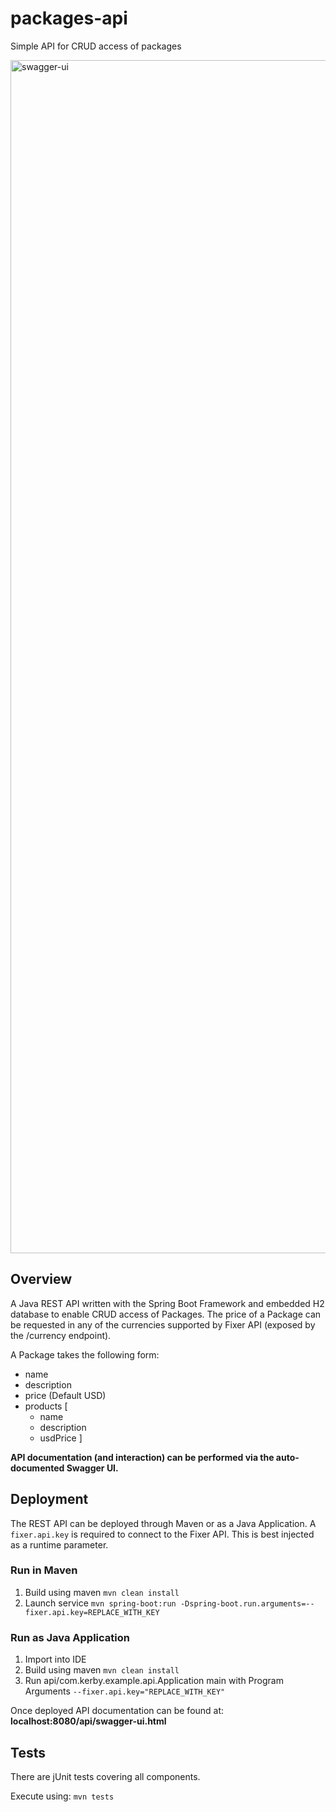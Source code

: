# packages-api
Simple API for CRUD access of packages

<img width="1909" alt="swagger-ui" src="https://user-images.githubusercontent.com/567384/47230672-c494c380-d3c2-11e8-97a7-1b5c74425694.png">

## Overview
A Java REST API written with the Spring Boot Framework and embedded H2 database to enable CRUD access of Packages. The price of a Package can be requested in any of the currencies supported by Fixer API (exposed by the /currency endpoint).

A Package takes the following form: 
 - name
 - description
 - price (Default USD)
 - products [
    - name
    - description
    - usdPrice
 ]

**API documentation (and interaction) can be performed via the auto-documented Swagger UI.**


## Deployment

The REST API can be deployed through Maven or as a Java Application. 
A `fixer.api.key` is required to connect to the Fixer API. This is best injected as a runtime parameter.

### Run in Maven
1. Build using maven `mvn clean install`
2. Launch service `mvn spring-boot:run -Dspring-boot.run.arguments=--fixer.api.key=REPLACE_WITH_KEY`

### Run as Java Application
1. Import into IDE
2. Build using maven `mvn clean install`
3. Run api/com.kerby.example.api.Application main with Program Arguments `--fixer.api.key="REPLACE_WITH_KEY"`

Once deployed API documentation can be found at: **localhost:8080/api/swagger-ui.html**

## Tests

There are jUnit tests covering all components. 

Execute using: `mvn tests`
